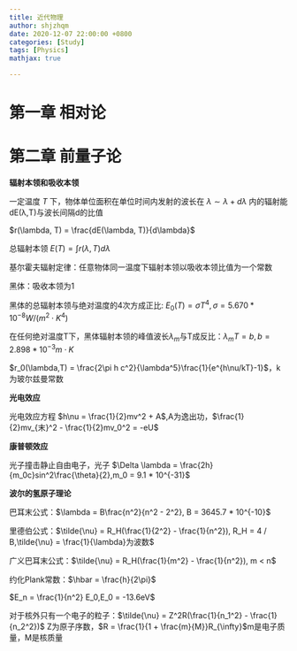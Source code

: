 ```yaml
---
title: 近代物理
author: shjzhqm
date: 2020-12-07 22:00:00 +0800
categories: [Study]
tags: [Physics]
mathjax: true

---
```


# 第一章 相对论

# 第二章 前量子论

**辐射本领和吸收本领**

 一定温度 *T* 下，物体单位面积在单位时间内发射的波长在 $\lambda \sim \lambda + d\lambda$ 内的辐射能dE(λ,T)与波长间隔d的比值

$r(\lambda, T) = \frac{dE(\lambda, T)}{d\lambda}$

总辐射本领 $E(T) = \int r(\lambda, T) d\lambda$

基尔霍夫辐射定律：任意物体同一温度下辐射本领以吸收本领比值为一个常数

黑体：吸收本领为1

黑体的总辐射本领与绝对温度的4次方成正比: $E_0(T) = \sigma T^4,\sigma = 5.670*10^{-8} W/(m^2\cdot K^4)$

在任何绝对温度T下，黑体辐射本领的峰值波长$λ_m$与T成反比：$\lambda_m T = b, b = 2.898*10^{-3}m\cdot K$

$r_0(\lambda,T) = \frac{2\pi h c^2}{\lambda^5}\frac{1}{e^{h\nu/kT}-1}$，k为玻尔兹曼常数

**光电效应**

光电效应方程 $h\nu = \frac{1}{2}mv^2 + A$,A为逸出功，$\frac{1}{2}mv_{末}^2 - \frac{1}{2}mv_0^2 = -eU$

**康普顿效应**

光子撞击静止自由电子，光子 $\Delta \lambda = \frac{2h}{m_0c}sin^2\frac{\theta}{2},m_0 = 9.1 * 10^{-31}$

**波尔的氢原子理论**

巴耳末公式：$\lambda = B\frac{n^2}{n^2 - 2^2}, B = 3645.7 * 10^{-10}$

里德伯公式：$\tilde{\nu} = R_H(\frac{1}{2^2} - \frac{1}{n^2}), R_H = 4 / B,\tilde{\nu} = \frac{1}{\lambda}为波数$

广义巴耳末公式：$\tilde{\nu} = R_H(\frac{1}{m^2} - \frac{1}{n^2}), m < n$

约化Plank常数：$\hbar = \frac{h}{2\pi}$

$E_n = \frac{1}{n^2} E_0,E_0 = -13.6eV$

对于核外只有一个电子的粒子：$\tilde{\nu} = Z^2R(\frac{1}{n_1^2} - \frac{1}{n_2^2})$ Z为原子序数，$R = \frac{1}{1 + \frac{m}{M}}R_{\infty}$m是电子质量，M是核质量